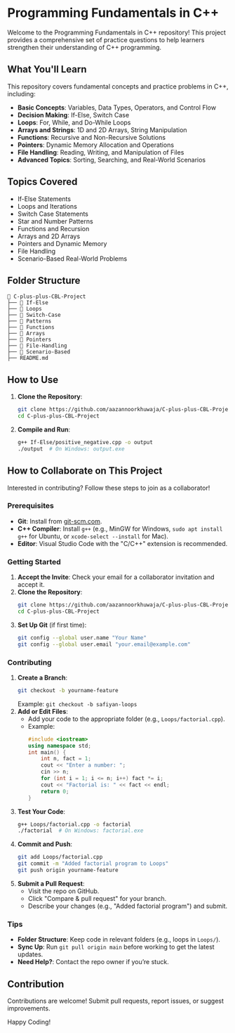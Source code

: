 # Programming Fundamentals in C++
Welcome to the Programming Fundamentals in C++ repository! This project provides a comprehensive set of practice questions to help learners strengthen their understanding of C++ programming.

## What You'll Learn
This repository covers fundamental concepts and practice problems in C++, including:
- **Basic Concepts**: Variables, Data Types, Operators, and Control Flow
- **Decision Making**: If-Else, Switch Case
- **Loops**: For, While, and Do-While Loops
- **Arrays and Strings**: 1D and 2D Arrays, String Manipulation
- **Functions**: Recursive and Non-Recursive Solutions
- **Pointers**: Dynamic Memory Allocation and Operations
- **File Handling**: Reading, Writing, and Manipulation of Files
- **Advanced Topics**: Sorting, Searching, and Real-World Scenarios

## Topics Covered
- If-Else Statements
- Loops and Iterations
- Switch Case Statements
- Star and Number Patterns
- Functions and Recursion
- Arrays and 2D Arrays
- Pointers and Dynamic Memory
- File Handling
- Scenario-Based Real-World Problems

## Folder Structure
```
📂 C-plus-plus-CBL-Project
├── 📁 If-Else
├── 📁 Loops
├── 📁 Switch-Case
├── 📁 Patterns
├── 📁 Functions
├── 📁 Arrays
├── 📁 Pointers
├── 📁 File-Handling
├── 📁 Scenario-Based
├── README.md
```

## How to Use
1. **Clone the Repository**:
   ```bash
   git clone https://github.com/aazannoorkhuwaja/C-plus-plus-CBL-Project.git
   cd C-plus-plus-CBL-Project
   ```
2. **Compile and Run**:
   ```bash
   g++ If-Else/positive_negative.cpp -o output
   ./output  # On Windows: output.exe
   ```

## How to Collaborate on This Project
Interested in contributing? Follow these steps to join as a collaborator!

### Prerequisites
- **Git**: Install from [git-scm.com](https://git-scm.com/downloads).
- **C++ Compiler**: Install `g++` (e.g., MinGW for Windows, `sudo apt install g++` for Ubuntu, or `xcode-select --install` for Mac).
- **Editor**: Visual Studio Code with the "C/C++" extension is recommended.

### Getting Started
1. **Accept the Invite**: Check your email for a collaborator invitation and accept it.
2. **Clone the Repository**:
   ```bash
   git clone https://github.com/aazannoorkhuwaja/C-plus-plus-CBL-Project.git
   cd C-plus-plus-CBL-Project
   ```
3. **Set Up Git** (if first time):
   ```bash
   git config --global user.name "Your Name"
   git config --global user.email "your.email@example.com"
   ```

### Contributing
1. **Create a Branch**:
   ```bash
   git checkout -b yourname-feature
   ```
   Example: `git checkout -b safiyan-loops`
2. **Add or Edit Files**:
   - Add your code to the appropriate folder (e.g., `Loops/factorial.cpp`).
   - Example:
     ```cpp
     #include <iostream>
     using namespace std;
     int main() {
         int n, fact = 1;
         cout << "Enter a number: ";
         cin >> n;
         for (int i = 1; i <= n; i++) fact *= i;
         cout << "Factorial is: " << fact << endl;
         return 0;
     }
     ```
3. **Test Your Code**:
   ```bash
   g++ Loops/factorial.cpp -o factorial
   ./factorial  # On Windows: factorial.exe
   ```
4. **Commit and Push**:
   ```bash
   git add Loops/factorial.cpp
   git commit -m "Added factorial program to Loops"
   git push origin yourname-feature
   ```
5. **Submit a Pull Request**:
   - Visit the repo on GitHub.
   - Click "Compare & pull request" for your branch.
   - Describe your changes (e.g., "Added factorial program") and submit.

### Tips
- **Folder Structure**: Keep code in relevant folders (e.g., loops in `Loops/`).
- **Sync Up**: Run `git pull origin main` before working to get the latest updates.
- **Need Help?**: Contact the repo owner if you’re stuck.

## Contribution
Contributions are welcome! Submit pull requests, report issues, or suggest improvements.

Happy Coding!

